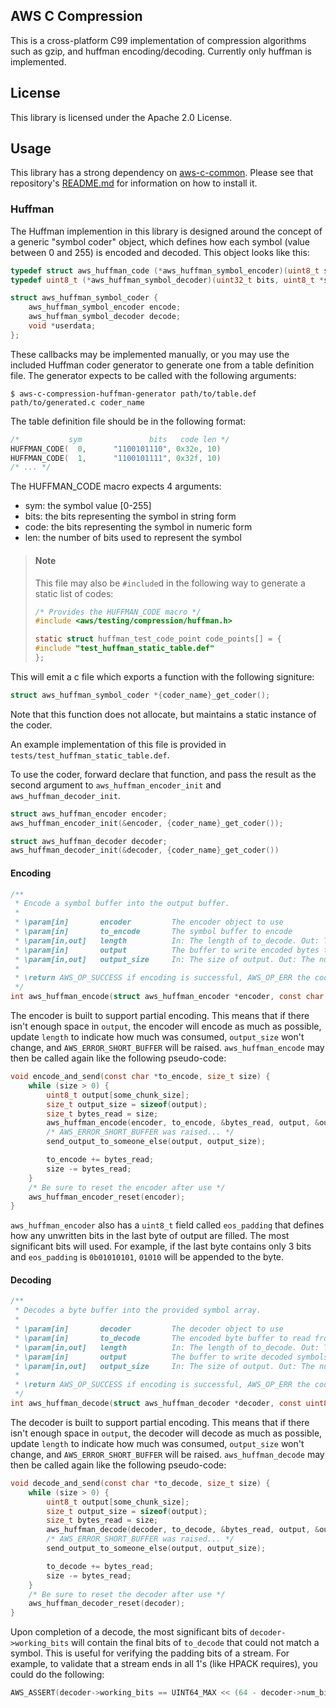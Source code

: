 ## AWS C Compression

This is a cross-platform C99 implementation of compression algorithms such as
gzip, and huffman encoding/decoding. Currently only huffman is implemented.

## License

This library is licensed under the Apache 2.0 License.

## Usage

This library has a strong dependency on
[aws-c-common](https://github.com/awslabs/aws-c-common). Please see that repository's
[README.md](https://github.com/awslabs/aws-c-common/blob/master/README.md) for
information on how to install it.

### Huffman

The Huffman implemention in this library is designed around the concept of a
generic "symbol coder" object, which defines how each symbol (value between 0
and 255) is encoded and decoded. This object looks like this:
```c
typedef struct aws_huffman_code (*aws_huffman_symbol_encoder)(uint8_t symbol, void *userdata);
typedef uint8_t (*aws_huffman_symbol_decoder)(uint32_t bits, uint8_t *symbol, void *userdata);

struct aws_huffman_symbol_coder {
    aws_huffman_symbol_encoder encode;
    aws_huffman_symbol_decoder decode;
    void *userdata;
};
```
These callbacks may be implemented manually, or you may use the included
Huffman coder generator to generate one from a table definition file. The
generator expects to be called with the following arguments:
```shell
$ aws-c-compression-huffman-generator path/to/table.def path/to/generated.c coder_name
```

The table definition file should be in the following format:
```c
/*           sym               bits   code len */
HUFFMAN_CODE(  0,      "1100101110", 0x32e, 10)
HUFFMAN_CODE(  1,      "1100101111", 0x32f, 10)
/* ... */
```
The HUFFMAN_CODE macro expects 4 arguments:
* sym: the symbol value [0-255]
* bits: the bits representing the symbol in string form
* code: the bits representing the symbol in numeric form
* len: the number of bits used to represent the symbol

> #### Note
> This file may also be `#include`d in the following way to generate a static
> list of codes:
> ```c
> /* Provides the HUFFMAN_CODE macro */
> #include <aws/testing/compression/huffman.h>
>
> static struct huffman_test_code_point code_points[] = {
> #include "test_huffman_static_table.def"
> };
> ```

This will emit a c file which exports a function with the following signiture:
```c
struct aws_huffman_symbol_coder *{coder_name}_get_coder();
```
Note that this function does not allocate, but maintains a static instance of
the coder.


An example implementation of this file is provided in
`tests/test_huffman_static_table.def`.


To use the coder, forward declare that function, and pass the result as the
second argument to `aws_huffman_encoder_init` and `aws_huffman_decoder_init`.
```c
struct aws_huffman_encoder encoder;
aws_huffman_encoder_init(&encoder, {coder_name}_get_coder());

struct aws_huffman_decoder decoder;
aws_huffman_decoder_init(&decoder, {coder_name}_get_coder())
```

#### Encoding
```c
/**
 * Encode a symbol buffer into the output buffer.
 *
 * \param[in]       encoder         The encoder object to use
 * \param[in]       to_encode       The symbol buffer to encode
 * \param[in,out]   length          In: The length of to_decode. Out: The number of bytes read from to_encode
 * \param[in]       output          The buffer to write encoded bytes to
 * \param[in,out]   output_size     In: The size of output. Out: The number of bytes written to output
 *
 * \return AWS_OP_SUCCESS if encoding is successful, AWS_OP_ERR the code for the error that occured
 */
int aws_huffman_encode(struct aws_huffman_encoder *encoder, const char *to_encode, size_t *length, uint8_t *output, size_t *output_size);
```
The encoder is built to support partial encoding. This means that if there
isn't enough space in `output`, the encoder will encode as much as possible,
update `length` to indicate how much was consumed, `output_size` won't change,
and `AWS_ERROR_SHORT_BUFFER` will be raised. `aws_huffman_encode` may then be
called again like the following pseudo-code:
```c
void encode_and_send(const char *to_encode, size_t size) {
    while (size > 0) {
        uint8_t output[some_chunk_size];
        size_t output_size = sizeof(output);
        size_t bytes_read = size;
        aws_huffman_encode(encoder, to_encode, &bytes_read, output, &output_size);
        /* AWS_ERROR_SHORT_BUFFER was raised... */
        send_output_to_someone_else(output, output_size);

        to_encode += bytes_read;
        size -= bytes_read;
    }
    /* Be sure to reset the encoder after use */
    aws_huffman_encoder_reset(encoder);
}
```

`aws_huffman_encoder` also has a `uint8_t` field called `eos_padding` that
defines how any unwritten bits in the last byte of output are filled. The most
significant bits will used. For example, if the last byte contains only 3 bits
and `eos_padding` is `0b01010101`, `01010` will be appended to the byte.

#### Decoding
```c
/**
 * Decodes a byte buffer into the provided symbol array.
 *
 * \param[in]       decoder         The decoder object to use
 * \param[in]       to_decode       The encoded byte buffer to read from
 * \param[in,out]   length          In: The length of to_decode. Out: The number of bytes read from to_decode
 * \param[in]       output          The buffer to write decoded symbols to
 * \param[in,out]   output_size     In: The size of output. Out: The number of bytes written to output
 *
 * \return AWS_OP_SUCCESS if encoding is successful, AWS_OP_ERR the code for the error that occured
 */
int aws_huffman_decode(struct aws_huffman_decoder *decoder, const uint8_t *to_decode, size_t *length, char *output, size_t *output_size);
```
The decoder is built to support partial encoding. This means that if there
isn't enough space in `output`, the decoder will decode as much as possible,
update `length` to indicate how much was consumed, `output_size` won't change,
and `AWS_ERROR_SHORT_BUFFER` will be raised. `aws_huffman_decode` may then be
called again like the following pseudo-code:
```c
void decode_and_send(const char *to_decode, size_t size) {
    while (size > 0) {
        uint8_t output[some_chunk_size];
        size_t output_size = sizeof(output);
        size_t bytes_read = size;
        aws_huffman_decode(decoder, to_decode, &bytes_read, output, &output_size);
        /* AWS_ERROR_SHORT_BUFFER was raised... */
        send_output_to_someone_else(output, output_size);

        to_decode += bytes_read;
        size -= bytes_read;
    }
    /* Be sure to reset the decoder after use */
    aws_huffman_decoder_reset(decoder);
}
```

Upon completion of a decode, the most significant bits of
`decoder->working_bits` will contain the final bits of `to_decode` that could
not match a symbol. This is useful for verifying the padding bits of a stream.
For example, to validate that a stream ends in all 1's (like HPACK requires),
you could do the following:
```c
AWS_ASSERT(decoder->working_bits == UINT64_MAX << (64 - decoder->num_bits));
```
